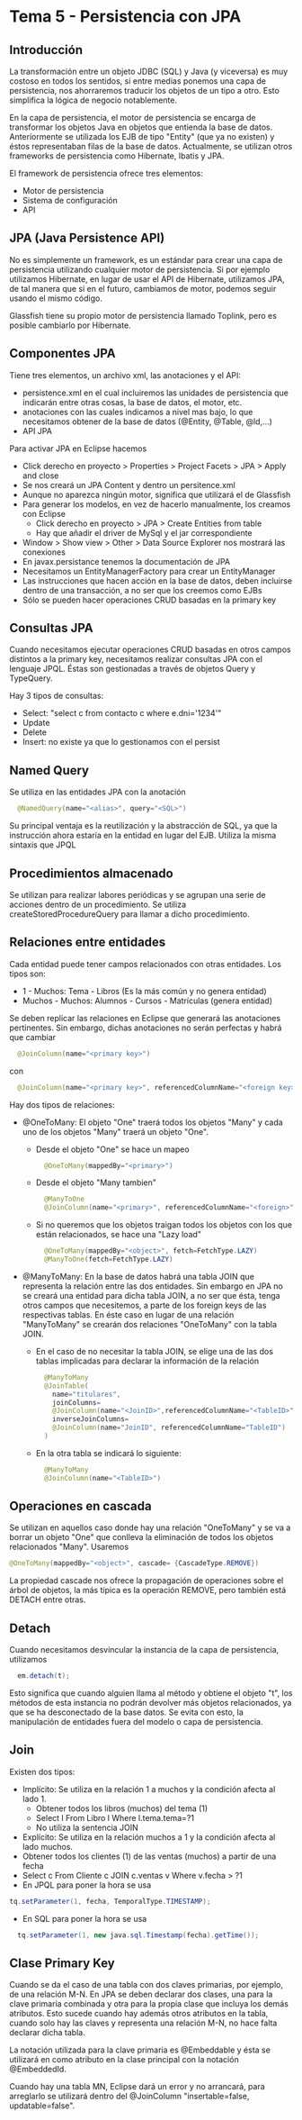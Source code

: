# Tema 5 - Persistencia con JPA

## Introducción

La transformación entre un objeto JDBC (SQL) y Java (y viceversa) es muy costoso en todos los sentidos, si entre medias ponemos una capa de persistencia, nos ahorraremos traducir los objetos de un tipo a otro. Esto simplifica la lógica de negocio notablemente.

En la capa de persistencia, el motor de persistencia se encarga de transformar los objetos Java en objetos que entienda la base de datos. Anteriormente se utilizada los EJB de tipo "Entity" (que ya no existen) y éstos representaban filas de la base de datos. Actualmente, se utilizan otros frameworks de persistencia como Hibernate, Ibatis y JPA.

El framework de persistencia ofrece tres elementos:

+ Motor de persistencia
+ Sistema de configuración
+ API

## JPA (Java Persistence API)

No es simplemente un framework, es un estándar para crear una capa de persistencia utilizando cualquier motor de persistencia. Si por ejemplo utilizamos Hibernate, en lugar de usar el API de Hibernate, utilizamos JPA, de tal manera que si en el futuro, cambiamos de motor, podemos seguir usando el mismo código.

Glassfish tiene su propio motor de persistencia llamado Toplink, pero es posible cambiarlo por Hibernate.

## Componentes JPA

Tiene tres elementos, un archivo xml, las anotaciones y el API:

+ persistence.xml en el cual incluiremos las unidades de persistencia que indicarán entre otras cosas, la base de datos, el motor, etc.
+ anotaciones con las cuales indicamos a nivel mas bajo, lo que necesitamos obtener de la base de datos (@Entity, @Table, @ld,...)
+ API JPA

Para activar JPA en Eclipse hacemos

+ Click derecho en proyecto > Properties > Project Facets > JPA > Apply and close
+ Se nos creará un JPA Content y dentro un persitence.xml
+ Aunque no aparezca ningún motor, significa que utilizará el de Glassfish
+ Para generar los modelos, en vez de hacerlo manualmente, los creamos con Eclipse
  + Click derecho en proyecto > JPA > Create Entities from table
  + Hay que añadir el driver de MySql y el jar correspondiente
+ Window > Show view > Other > Data Source Explorer nos mostrará las conexiones
+ En javax.persistance tenemos la documentación de JPA
+ Necesitamos un EntityManagerFactory para crear un EntityManager
+ Las instrucciones que hacen acción en la base de datos, deben incluirse dentro de una transacción, a no ser que los creemos como EJBs
+ Sólo se pueden hacer operaciones CRUD basadas en la primary key

## Consultas JPA

Cuando necesitamos ejecutar operaciones CRUD basadas en otros campos distintos a la primary key, necesitamos realizar consultas JPA con el lenguaje JPQL. Éstas son gestionadas a través de objetos Query y TypeQuery.

Hay 3 tipos de consultas:

+ Select: "select c from contacto c where e.dni='1234'"
+ Update
+ Delete
+ Insert: no existe ya que lo gestionamos con el persist

## Named Query

Se utiliza en las entidades JPA con la anotación

```Java
  @NamedQuery(name="<alias>", query="<SQL>")
```

Su principal ventaja es la reutilización y la abstracción de SQL, ya que la instrucción ahora estaría en la entidad en lugar del EJB. Utiliza la misma sintaxis que JPQL

## Procedimientos almacenado

Se utilizan para realizar labores periódicas y se agrupan una serie de acciones dentro de un procedimiento. Se utiliza createStoredProcedureQuery para llamar a dicho procedimiento.

## Relaciones entre entidades

Cada entidad puede tener campos relacionados con otras entidades. Los tipos son:

+ 1 - Muchos: Tema - Libros (Es la más común y no genera entidad)
+ Muchos - Muchos: Alumnos - Cursos - Matrículas (genera entidad)

Se deben replicar las relaciones en Eclipse que generará las anotaciones pertinentes. Sin embargo, dichas anotaciones no serán perfectas y habrá que cambiar

```Java
  @JoinColumn(name="<primary key>")
```

con

```Java
  @JoinColumn(name="<primary key>", referencedColumnName="<foreign key>")
```

Hay dos tipos de relaciones:

+ @OneToMany: El objeto "One" traerá todos los objetos "Many" y cada uno de los objetos "Many" traerá un objeto "One".

  + Desde el objeto "One" se hace un mapeo
    ```Java
      @OneToMany(mappedBy="<primary>")
    ```
  + Desde el objeto "Many tambien"
    ```Java
      @ManyToOne
      @JoinColumn(name="<primary>", referencedColumnName="<foreign>")
    ```
  + Si no queremos que los objetos traigan todos los objetos con los que están relacionados, se hace una "Lazy load"
    ```Java
      @OneToMany(mappedBy="<object>", fetch=FetchType.LAZY)
      @ManyToOne(fetch=FetchType.LAZY)
    ```
+ @ManyToMany: En la base de datos habrá una tabla JOIN que representa la relación entre las dos entidades. Sin embargo en JPA no se creará una entidad para dicha tabla JOIN, a no ser que ésta, tenga otros campos que necesitemos, a parte de los foreign keys de las respectivas tablas. En éste caso en lugar de una relación "ManyToMany" se crearán dos relaciones "OneToMany" con la tabla JOIN.

  + En el caso de no necesitar la tabla JOIN, se elige una de las dos tablas implicadas para declarar la información de la relación
    ```Java
      @ManyToMany
      @JoinTable(
        name="titulares",
        joinColumns=
        @JoinColumn(name="<JoinID>",referencedColumnName="<TableID>"),
        inverseJoinColumns=
        @JoinColumn(name="JoinID", referencedColumnName="TableID")
      )
    ```

  + En la otra tabla se indicará lo siguiente:
    ```Java
      @ManyToMany
      @JoinColumn(name="<TableID>")
    ```

## Operaciones en cascada

Se utilizan en aquellos caso donde hay una relación "OneToMany" y se va a borrar un objeto "One" que conlleva la eliminación de todos los objetos relacionados "Many". Usaremos

```Java
@OneToMany(mappedBy="<object>", cascade= {CascadeType.REMOVE})
```

La propiedad cascade nos ofrece la propagación de operaciones sobre el árbol de objetos, la más típica es la operación REMOVE, pero también está DETACH entre otras.

## Detach

Cuando necesitamos desvincular la instancia de la capa de persistencia, utilizamos

```Java
  em.detach(t);
```

Esto significa que cuando alguien llama al método y obtiene el objeto "t", los métodos de esta instancia no podrán devolver más objetos relacionados, ya que se ha desconectado de la base datos. Se evita con esto, la manipulación de entidades fuera del modelo o capa de persistencia.

## Join

Existen dos tipos:

+ Implícito: Se utiliza en la relación 1 a muchos y la condición afecta al lado 1.
  + Obtener todos los libros (muchos) del tema (1)
  + Select l From Libro l Where l.tema.tema=?1
  + No utiliza la sentencia JOIN
+ Explícito: Se utiliza en la relación muchos a 1 y la condición afecta al lado muchos.
+ Obtener todos los clientes (1) de las ventas (muchos) a partir de una fecha
+ Select c From Cliente c JOIN c.ventas v Where v.fecha > ?1
+ En JPQL para poner la hora se usa

```Java
tq.setParameter(1, fecha, TemporalType.TIMESTAMP);
```

+ En SQL para poner la hora se usa

```Java
  tq.setParameter(1, new java.sql.Timestamp(fecha).getTime());
```

## Clase Primary Key

Cuando se da el caso de una tabla con dos claves primarias, por ejemplo, de una relación M-N. En JPA se deben declarar dos clases, una para la clave primaria combinada y otra para la propia clase que incluya los demás atributos. Esto sucede cuando hay además otros atributos en la tabla, cuando solo hay las claves y representa una relación M-N, no hace falta declarar dicha tabla.

La notación utilizada para la clave primaria es @Embeddable y ésta se utilizará en como atributo en la clase principal con la notación @EmbeddedId.

Cuando hay una tabla MN, Eclipse dará un error y no arrancará, para arreglarlo se utilizará dentro del @JoinColumn "insertable=false, updatable=false".